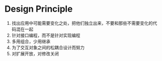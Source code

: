 # Design Principle

1. 找出应用中可能需要变化之处，把他们独立出来，不要和那些不需要变化的代码混在一起
2. 针对接口编程，而不是针对实现编程
3. 多用组合，少用继承
4. 为了交互对象之间的松耦合设计而努力
5. 对扩展开放，对修改关闭